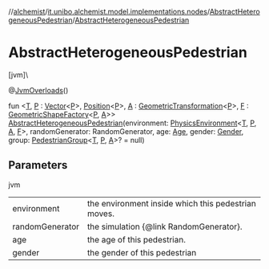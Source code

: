 //[alchemist](../../../index.md)/[it.unibo.alchemist.model.implementations.nodes](../index.md)/[AbstractHeterogeneousPedestrian](index.md)/[AbstractHeterogeneousPedestrian](-abstract-heterogeneous-pedestrian.md)

# AbstractHeterogeneousPedestrian

[jvm]\

@[JvmOverloads](https://kotlinlang.org/api/latest/jvm/stdlib/kotlin.jvm/-jvm-overloads/index.html)()

fun <[T](index.md), [P](index.md) : [Vector](../../it.unibo.alchemist.model.interfaces.geometry/-vector/index.md)<[P](index.md)>, [Position](../../it.unibo.alchemist.model.interfaces/-position/index.md)<[P](index.md)>, [A](index.md) : [GeometricTransformation](../../it.unibo.alchemist.model.interfaces.geometry/-geometric-transformation/index.md)<[P](index.md)>, [F](index.md) : [GeometricShapeFactory](../../it.unibo.alchemist.model.interfaces.geometry/-geometric-shape-factory/index.md)<[P](index.md), [A](index.md)>> [AbstractHeterogeneousPedestrian](-abstract-heterogeneous-pedestrian.md)(environment: [PhysicsEnvironment](../../it.unibo.alchemist.model.interfaces.environments/-physics-environment/index.md)<[T](index.md), [P](index.md), [A](index.md), [F](index.md)>, randomGenerator: RandomGenerator, age: [Age](../../it.unibo.alchemist.model.cognitiveagents.impact.individual/-age/index.md), gender: [Gender](../../it.unibo.alchemist.model.cognitiveagents.impact.individual/-gender/index.md), group: [PedestrianGroup](../../it.unibo.alchemist.model.interfaces/-pedestrian-group/index.md)<[T](index.md), [P](index.md), [A](index.md)>? = null)

## Parameters

jvm

| | |
|---|---|
| environment | the environment inside which this pedestrian moves. |
| randomGenerator | the simulation {@link RandomGenerator}. |
| age | the age of this pedestrian. |
| gender | the gender of this pedestrian |
